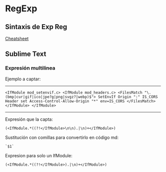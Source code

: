 # RegExp

## Sintaxis de Exp Reg

[Cheatsheet](cheat-regexp.pdf)

## Sublime Text

### Expresión multilinea

Ejemplo a captar:

***

`<IfModule mod_setenvif.c>
    <IfModule mod_headers.c>
        <FilesMatch "\.(bmp|cur|gif|ico|jpe?g|png|svgz?|webp)$">
            SetEnvIf Origin ":" IS_CORS
            Header set Access-Control-Allow-Origin "*" env=IS_CORS
        </FilesMatch>
    </IfModule>
</IfModule>`

***

Expresión que la capta:

	(<IfModule.*((?!</IfModule>\n\n).|\n)+</IfModule>)

Sustitución con comillas para convertirlo en código md:

	`$1`


Expresion para solo un IfModule:

	(<IfModule.*((?!</IfModule>).|\n)+</IfModule>)
